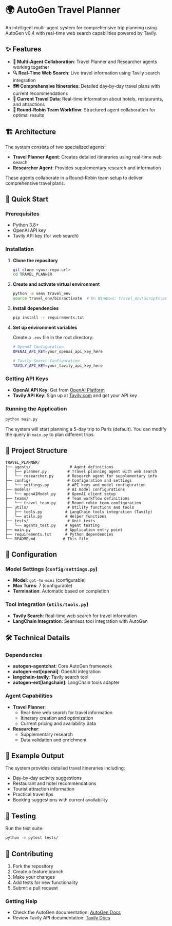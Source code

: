# 🌍 AutoGen Travel Planner

An intelligent multi-agent system for comprehensive trip planning using AutoGen v0.4 with real-time web search capabilities powered by Tavily.

## ✨ Features

- **🤖 Multi-Agent Collaboration**: Travel Planner and Researcher agents working together
- **🔍 Real-Time Web Search**: Live travel information using Tavily search integration
- **🗺️ Comprehensive Itineraries**: Detailed day-by-day travel plans with current recommendations
- **🏨 Current Travel Data**: Real-time information about hotels, restaurants, and attractions
- **🔄 Round-Robin Team Workflow**: Structured agent collaboration for optimal results

## 🏗️ Architecture

The system consists of two specialized agents:

- **Travel Planner Agent**: Creates detailed itineraries using real-time web search
- **Researcher Agent**: Provides supplementary research and information

These agents collaborate in a Round-Robin team setup to deliver comprehensive travel plans.

## 🚀 Quick Start

### Prerequisites

- Python 3.8+
- OpenAI API key
- Tavily API key (for web search)

### Installation

1. **Clone the repository**

   ```bash
   git clone <your-repo-url>
   cd TRAVEL_PLANNER
   ```

2. **Create and activate virtual environment**

   ```bash
   python -m venv travel_env
   source travel_env/bin/activate  # On Windows: travel_env\Scripts\activate
   ```

3. **Install dependencies**

   ```bash
   pip install -r requirements.txt
   ```

4. **Set up environment variables**

   Create a `.env` file in the root directory:

   ```bash
   # OpenAI Configuration
   OPENAI_API_KEY=your_openai_api_key_here

   # Tavily Search Configuration
   TAVILY_API_KEY=your_tavily_api_key_here
   ```

### Getting API Keys

- **OpenAI API Key**: Get from [OpenAI Platform](https://platform.openai.com/api-keys)
- **Tavily API Key**: Sign up at [Tavily.com](https://tavily.com/) and get your API key

### Running the Application

```bash
python main.py
```

The system will start planning a 5-day trip to Paris (default). You can modify the query in `main.py` to plan different trips.

## 📁 Project Structure

```
TRAVEL_PLANNER/
├── agents/                 # Agent definitions
│   ├── planner.py         # Travel planning agent with web search
│   └── researcher.py      # Research agent for supplementary info
├── config/                # Configuration and settings
│   └── settings.py        # API keys and model configuration
├── models/                # AI model configurations
│   └── openAIModel.py     # OpenAI client setup
├── teams/                 # Team workflow definitions
│   └── travel_team.py     # Round-robin team configuration
├── utils/                 # Utility functions and tools
│   ├── tools.py          # LangChain tools integration (Tavily)
│   └── utils.py          # Helper functions
├── tests/                 # Unit tests
│   └── agents_test.py    # Agent testing
├── main.py               # Application entry point
├── requirements.txt      # Python dependencies
└── README.md            # This file
```

## 🔧 Configuration

### Model Settings (`config/settings.py`)

- **Model**: `gpt-4o-mini` (configurable)
- **Max Turns**: 7 (configurable)
- **Termination**: Automatic based on completion

### Tool Integration (`utils/tools.py`)

- **Tavily Search**: Real-time web search for travel information
- **LangChain Integration**: Seamless tool integration with AutoGen

## 🛠️ Technical Details

### Dependencies

- **autogen-agentchat**: Core AutoGen framework
- **autogen-ext[openai]**: OpenAI integration
- **langchain-tavily**: Tavily search tool
- **autogen-ext[langchain]**: LangChain tools adapter

### Agent Capabilities

- **Travel Planner**:
  - Real-time web search for travel information
  - Itinerary creation and optimization
  - Current pricing and availability data
- **Researcher**:
  - Supplementary research
  - Data validation and enrichment

## 📝 Example Output

The system provides detailed travel itineraries including:

- Day-by-day activity suggestions
- Restaurant and hotel recommendations
- Tourist attraction information
- Practical travel tips
- Booking suggestions with current availability

## 🧪 Testing

Run the test suite:

```bash
python -m pytest tests/
```

## 🤝 Contributing

1. Fork the repository
2. Create a feature branch
3. Make your changes
4. Add tests for new functionality
5. Submit a pull request

### Getting Help

- Check the AutoGen documentation: [AutoGen Docs](https://microsoft.github.io/autogen/)
- Review Tavily API documentation: [Tavily Docs](https://docs.tavily.com/)

